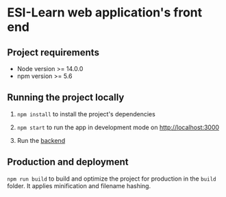 # ESI-Learn web application's front end

## Project requirements

- Node version >= 14.0.0
- npm version >= 5.6

## Running the project locally

1. `npm install` to install the project's dependencies

2. `npm start` to run the app in development mode on [http://localhost:3000](http://localhost:3000)

3. Run the [backend](https://github.com/errros/ESI-E-Learning)

## Production and deployment

`npm run build` to build and optimize the project for production in the `build` folder. It applies minification and filename hashing.
